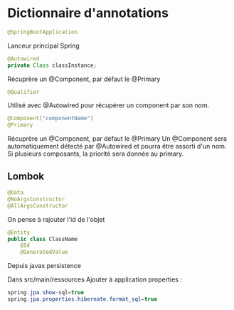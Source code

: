 # Dictionnaire d'annotations
``` java 
@SpringBootApplication  
```
Lanceur principal Spring
``` Java 
@Autowired
private Class classInstance;
``` 
Récuprère un @Component, par défaut le @Primary
``` Java 
@Qualifier
``` 
Utilisé avec @Autowired pour récupérer un component par son nom.
``` java 
@Component("componentName")
@Primary
```
Récuprère un @Component, par défaut le @Primary
Un @Component sera automatiquement détecté par @Autowired et pourra être assorti d'un nom.  
Si plusieurs composants, la priorité sera donnée au primary.

## Lombok
``` java 
@Data
@NoArgsConstructor
@AllArgsConstructor
```
On pense à rajouter l'id de l'objet

``` java 
@Entity
public class ClassName
    @Id
    @GeneratedValue
```
Depuis javax.persistence

Dans src/main/ressources
Ajouter à application properties :
``` java
spring.jpa.show-sql=true
spring.jpa.properties.hibernate.format_sql=true
```